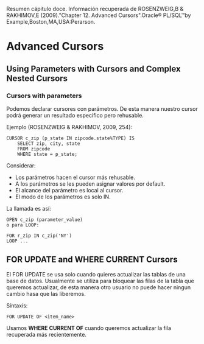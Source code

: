 Resumen cápitulo doce.
Información recuperada de ROSENZWEIG,B &  RAKHIMOV,E (2009)."Chapter 12. Advanced Cursors".Oracle® PL/SQL™by Example,Boston,MA,USA:Perarson. 

# Advanced Cursors

## Using Parameters with Cursors and Complex Nested Cursors

### Cursors with parameters

Podemos declarar cursores con parámetros. De esta manera nuestro cursor podrá generar un resultado específico pero rehusable. 

Ejemplo (ROSENZWEIG & RAKHIMOV, 2009, 254):
```
CURSOR c_zip (p_state IN zipcode.state%TYPE) IS
	SELECT zip, city, state
	FROM zipcode
	WHERE state = p_state;
```

Considerar:

* Los parámetros hacen el cursor más rehusable.
* A los parámetros se les pueden asignar valores por default. 
* El alcance del parámetro es local al cursor.
* El modo de los parámetros es solo IN.

La llamada es así:
```
OPEN c_zip (parameter_value)
o para LOOP:

FOR r_zip IN c_zip('NY')
LOOP ...
```

##  FOR UPDATE and WHERE CURRENT Cursors

El FOR UPDATE se usa solo cuando quieres actualizar las tablas de una base de datos. Usualmente se utiliza para bloquear las filas de la tabla que queremos actualizar, de esta manera otro usuario no puede hacer ningun cambio hasa que las liberemos.

Síntaxis:
```
FOR UPDATE OF <item_name>
```

Usamos **WHERE CURRENT OF** cuando queremos actualizar la fila recuperada más recientemente.












